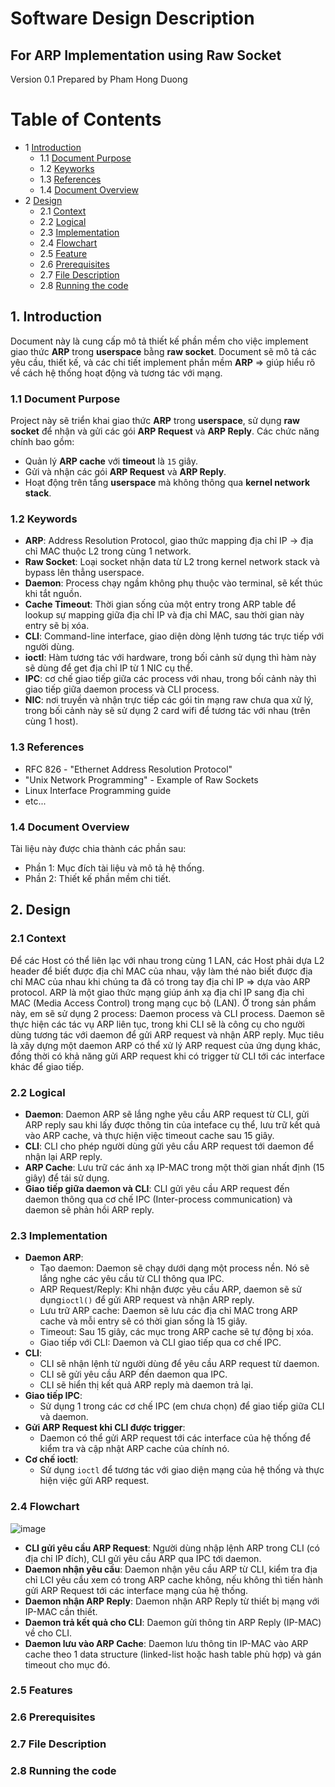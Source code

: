 # Software Design Description
## For ARP Implementation using Raw Socket

Version 0.1
Prepared by Pham Hong Duong  
 
Table of Contents
=================
* 1 [Introduction](#1-introduction)
  * 1.1 [Document Purpose](#11-document-purpose)
  * 1.2 [Keyworks](#12-keyworks)
  * 1.3 [References](#13-references)
  * 1.4 [Document Overview](#14-document-overview)
* 2 [Design](#2-overall-description)
    * 2.1 [Context](#21-context)
    * 2.2 [Logical](#22-logical)
    * 2.3 [Implementation](#23-implementation)
    * 2.4 [Flowchart](#24-flowchart)
    * 2.5 [Feature](#25-feature)
    * 2.6 [Prerequisites](#26-prerequisites)
    * 2.7 [File Description](#27-file-description)
    * 2.8 [Running the code](#28-running-the-codecode)

## 1. Introduction
Document này là cung cấp mô tả thiết kế phần mềm cho việc implement giao thức **ARP** trong **userspace** bằng **raw socket**. Document sẽ mô tả các yêu cầu, thiết kế, và các chi tiết implement phần mềm **ARP** => giúp hiểu rõ về cách hệ thống hoạt động và tương tác với mạng.
### 1.1 Document Purpose
Project này sẽ triển khai giao thức **ARP** trong **userspace**, sử dụng **raw socket** để nhận và gửi các gói **ARP Request** và **ARP Reply**. Các chức năng chính bao gồm:
- Quản lý **ARP cache** với **timeout** là `15` giây.
- Gửi và nhận các gói **ARP Request** và **ARP Reply**.
- Hoạt động trên tầng **userspace** mà không thông qua **kernel network stack**.
### 1.2 Keywords
- **ARP**: Address Resolution Protocol, giao thức mapping địa chỉ IP -> địa chỉ MAC thuộc L2 trong cùng 1 network.
- **Raw Socket**: Loại socket nhận data từ L2 trong kernel network stack và bypass lên thẳng userspace.
- **Daemon**: Process chạy ngầm không phụ thuộc vào terminal, sẽ kết thúc khi tắt nguồn.
- **Cache Timeout**: Thời gian sống của một entry trong ARP table để lookup sự mapping giữa địa chỉ IP và địa chỉ MAC, sau thời gian này entry sẽ bị xóa.
- **CLI**: Command-line interface, giao diện dòng lệnh tương tác trực tiếp với người dùng.
- **ioctl**: Hàm tương tác với hardware, trong bối cảnh sử dụng  thì hàm này sẽ dùng để get địa chỉ IP từ 1 NIC cụ thể.
- **IPC**: cơ chế giao tiếp giữa các process với nhau, trong bối cảnh này thì giao tiếp giữa daemon process và CLI process.
- **NIC**: nơi truyền và nhận trực tiếp các gói tin mạng raw chưa qua xử lý, trong bối cảnh này sẽ sử dụng 2 card wifi để tương tác với nhau (trên cùng 1 host).
### 1.3 References
- RFC 826 - "Ethernet Address Resolution Protocol"
- "Unix Network Programming" - Example of Raw Sockets
- Linux Interface Programming guide
- etc... 
### 1.4 Document Overview
Tài liệu này được chia thành các phần sau:
- Phần 1: Mục đích tài liệu và mô tả hệ thống.
- Phần 2: Thiết kế phần mềm chi tiết.
## 2. Design
### 2.1 Context
Để các Host có thể liên lạc với nhau trong cùng 1 LAN, các Host phải dựa L2 header để biết được địa chỉ MAC của nhau, vậy làm thé nào biết được địa chỉ MAC của nhau khi chúng ta đã có trong tay địa chỉ IP => dựa vào ARP protocol. ARP là một giao thức mạng giúp ánh xạ địa chỉ IP sang địa chỉ MAC (Media Access Control) trong mạng cục bộ (LAN). Ở trong sản phầm này, em sẽ sử dụng 2 process: Daemon process và CLI process. Daemon sẽ thực hiện các tác vụ ARP liên tục, trong khi CLI sẽ là công cụ cho người dùng tương tác với daemon để gửi ARP request và nhận ARP reply. Mục tiêu là xây dựng một daemon ARP có thể xử lý ARP request của ứng dụng khác, đồng thời có khả năng gửi ARP request khi có trigger từ CLI tới các interface khác để giao tiếp.
### 2.2 Logical
- **Daemon**: Daemon ARP sẽ lắng nghe yêu cầu ARP request từ CLI, gửi ARP reply sau khi lấy được thông tin của inteface cụ thể, lưu trữ kết quả vào ARP cache, và thực hiện việc timeout cache sau 15 giây.
- **CLI**: CLI cho phép người dùng gửi yêu cầu ARP request tới daemon để nhận lại ARP reply.
- **ARP Cache**: Lưu trữ các ánh xạ IP-MAC trong một thời gian nhất định (15 giây) để tái sử dụng.
- **Giao tiếp giữa daemon và CLI**: CLI gửi yêu cầu ARP request đến daemon thông qua cơ chế IPC (Inter-process communication) và daemon sẽ phản hồi ARP reply.
### 2.3 Implementation
- **Daemon ARP**:
  + Tạo daemon: Daemon sẽ chạy dưới dạng một process nền. Nó sẽ lắng nghe các yêu cầu từ CLI thông qua IPC.
  + ARP Request/Reply: Khi nhận được yêu cầu ARP, daemon sẽ sử dụng`ioctl()` để gửi ARP request và nhận ARP reply.
  + Lưu trữ ARP cache: Daemon sẽ lưu các địa chỉ MAC trong ARP cache và mỗi entry sẽ có thời gian sống là 15 giây.
  + Timeout: Sau 15 giây, các mục trong ARP cache sẽ tự động bị xóa.
  + Giao tiếp với CLI: Daemon và CLI giao tiếp qua cơ chế IPC.
- **CLI**:
  + CLI sẽ nhận lệnh từ người dùng để yêu cầu ARP request từ daemon.
  + CLI sẽ gửi yêu cầu ARP đến daemon qua IPC.
  + CLI sẽ hiển thị kết quả ARP reply mà daemon trả lại.
- **Giao tiếp IPC**:
  + Sử dụng 1 trong các cơ chế IPC (em chưa chọn) để giao tiếp giữa CLI và daemon.
- **Gửi ARP Request khi CLI được trigger**:
  + Daemon có thể gửi ARP request tới các interface của hệ thống để kiểm tra và cập nhật ARP cache của chính nó.
- **Cơ chế ioctl**:
  + Sử dụng `ioctl` để tương tác với giao diện mạng của hệ thống và thực hiện việc gửi ARP request.
### 2.4 Flowchart

![image](https://github.com/user-attachments/assets/de17fca0-b4f2-4f57-98fe-48356cee1c4e)


- **CLI gửi yêu cầu ARP Request**: Người dùng nhập lệnh ARP trong CLI (có địa chỉ IP đích), CLI gửi yêu cầu ARP qua IPC tới daemon.
- **Daemon nhận yêu cầu**: Daemon nhận yêu cầu ARP từ CLI, kiểm tra địa chỉ LCI yêu cầu xem có trong ARP cache không, nếu không thì tiến hành gửi ARP Request tới các interface mạng của hệ thống.
- **Daemon nhận ARP Reply**: Daemon nhận ARP Reply từ thiết bị mạng với IP-MAC cần thiết.
- **Daemon trả kết quả cho CLI**: Daemon gửi thông tin ARP Reply (IP-MAC) về cho CLI.
- **Daemon lưu vào ARP Cache**: Daemon lưu thông tin IP-MAC vào ARP cache theo 1 data structure (linked-list hoặc hash table phù hợp) và gán timeout cho mục đó.
### 2.5 Features
### 2.6 Prerequisites
### 2.7 File Description
### 2.8 Running the code

